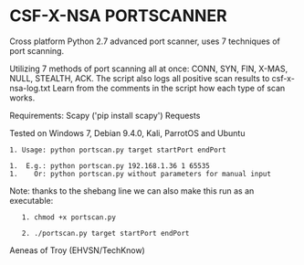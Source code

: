 # CSF-X-NSA PORTSCANNER 

Cross platform Python 2.7 advanced port scanner, uses 7 techniques of port scanning.

Utilizing 7 methods of port scanning all at once:
CONN, SYN, FIN, X-MAS, NULL, STEALTH, ACK.
The script also logs all positive scan results to csf-x-nsa-log.txt
Learn from the comments in the script how each type of scan works.


Requirements: Scapy ('pip install scapy')
              Requests
              
              
Tested on Windows 7, Debian 9.4.0, Kali, ParrotOS and Ubuntu


    1. Usage: python portscan.py target startPort endPort

    1.  E.g.: python portscan.py 192.168.1.36 1 65535
    1.    Or: python portscan.py without parameters for manual input


Note: thanks to the shebang line we can also make this run as an executable: 

       1. chmod +x portscan.py
       
       2. ./portscan.py target startPort endPort

Aeneas of Troy (EHVSN/TechKnow)
